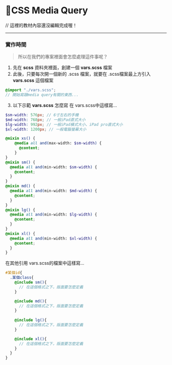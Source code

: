 # CSS Media Query

// 這裡的教材內容還沒編輯完成喔！

---
### 實作時間
> 所以在我們的專案裡面會怎麼處理這件事呢？

1. 先在 **scss** 資料夾裡面，創建一個 **vars.scss** 檔案
2. 此後，只要每次開一個新的 .scss 檔案，就要在 .scss檔案最上方引入 **vars.scss** 這個檔案
```scss
@import "./vars.scss";
// 開始寫跟media query有關的東西...
```
3. 以下示範 **vars.scss** 怎麼寫
在 vars.scss中這樣寫...

```scss
$sm-width: 576px; // 6寸左右的手機
$md-width: 768px; // 一般iPad直式大小
$lg-width: 992px; // 一般iPad橫式大小、iPad pro直式大小
$xl-width: 1200px; // 一般電腦螢幕大小

@mixin xs() {
    @media all and(max-width: $sm-width) {
      @content;
    }
}
@mixin sm() {
  @media all and(min-width: $sm-width) {
    @content;
  }
}
@mixin md() {
  @media all and(min-width: $md-width) {
    @content;
  }
}
@mixin lg() {
  @media all and(min-width: $lg-width) {
    @content;
  }
}
@mixin xl() {
  @media all and(min-width: $xl-width) {
    @content;
  }
}
```

在其他引用 vars.scss的檔案中這樣寫...

```scss
#某個id{
  .某個class{
    @include sm(){
      // 在這個格式之下，版面要怎麼定義
    }

    @include md(){
      // 在這個格式之下，版面要怎麼定義
    }
    
    @include lg(){
      // 在這個格式之下，版面要怎麼定義
    }

    @include xl(){
      // 在這個格式之下，版面要怎麼定義
    }
  }
}
```
